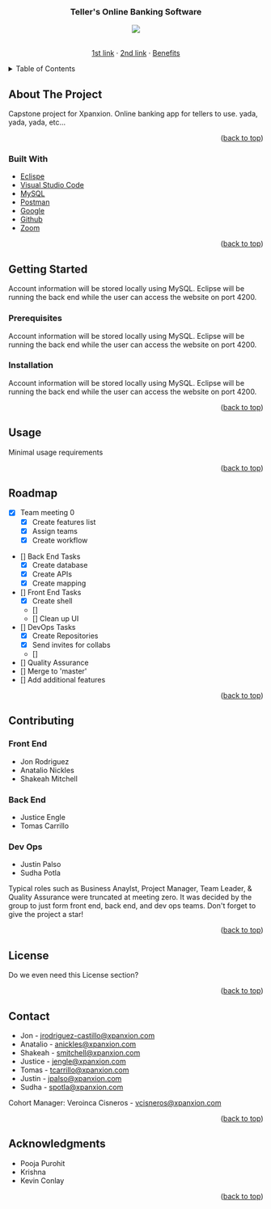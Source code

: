 <div id="top"></div>
<br />
<div align="center">

<h3 align="center">Teller's Online Banking Software</h3>
  <img src="https://www.techfunnel.com/wp-content/uploads/2019/07/12-Digital-Banking-Challenges-and-Opportunities-For-the-Banking-Industry-1.png">

  <p align="center">
    <br />
    <a href="https://www.google.com/search?q=hi+alex!&sxsrf=APq-WBveHwk7TQkUhLdjIJ-ZS-DF2I0wTQ:1649436844712&source=lnms&tbm=isch&sa=X&ved=2ahUKEwiMmNWJ94T3AhXNkmoFHVejA_cQ_AUoAXoECAIQAw&biw=1920&bih=899&dpr=1">1st link</a>
    ·
    <a href="https://movitees.com/shop2/evil-corp-t-shirt">2nd link</a>
    ·
    <a href="https://www.thebalance.com/three-advantages-of-online-banking-2385804">Benefits</a>
  </p>
</div>



<details>
  <summary>Table of Contents</summary>
  <ol>
    <li>
      <a href="#about-the-project">About The Project</a>
      <ul>
        <li><a href="#built-with">Built With</a></li>
      </ul>
    </li>
    <li>
      <a href="#getting-started">Getting Started</a>
      <ul>
        <li><a href="#prerequisites">Prerequisites</a></li>
        <li><a href="#installation">Installation</a></li>
      </ul>
    </li>
    <li><a href="#usage">Usage</a></li>
    <li><a href="#roadmap">Roadmap</a></li>
    <li><a href="#contributing">Contributing</a></li>
    <li><a href="#license">License</a></li>
    <li><a href="#contact">Contact</a></li>
    <li><a href="#acknowledgments">Acknowledgments</a></li>
  </ol>
</details>


## About The Project

 Capstone project for Xpanxion. Online banking app for tellers to use. yada, yada, yada, etc...


<p align="right">(<a href="#top">back to top</a>)</p>

### Built With

* [Eclispe](https://www.eclipse.org/ide/)
* [Visual Studio Code](https://code.visualstudio.com/)
* [MySQL](https://www.mysql.com/)
* [Postman](https://www.postman.com/)
* [Google](https://www.google.com/)
* [Github](https://github.com/)
* [Zoom](https://zoom.us/)

<p align="right">(<a href="#top">back to top</a>)</p>




## Getting Started

Account information will be stored locally using MySQL. Eclipse will be running the back end while the user can access the website on port 4200.

### Prerequisites

Account information will be stored locally using MySQL. Eclipse will be running the back end while the user can access the website on port 4200.


### Installation

Account information will be stored locally using MySQL. Eclipse will be running the back end while the user can access the website on port 4200.

<p align="right">(<a href="#top">back to top</a>)</p>




## Usage

Minimal usage requirements

<p align="right">(<a href="#top">back to top</a>)</p>




## Roadmap

- [X] Team meeting 0
    - [X] Create features list
    - [X] Assign teams
    - [X] Create workflow
- [] Back End Tasks
    - [X] Create database
    - [X] Create APIs
    - [X] Create mapping
- [] Front End Tasks
    - [X] Create shell
    - [] 
    - [] Clean up UI
- [] DevOps Tasks
    - [X] Create Repositories
    - [X] Send invites for collabs
    - [] 
- [] Quality Assurance
- [] Merge to 'master'
- [] Add additional features

<p align="right">(<a href="#top">back to top</a>)</p>




## Contributing

### Front End
* Jon Rodriguez
* Anatalio Nickles
* Shakeah Mitchell


### Back End
* Justice Engle
* Tomas Carrillo

### Dev Ops
* Justin Palso
* Sudha Potla

Typical roles such as Business Anaylst, Project Manager, Team Leader, & Quality Assurance were truncated at meeting zero. It was decided by the group to just form front end, back end, and dev ops teams. 
Don't forget to give the project a star!

<p align="right">(<a href="#top">back to top</a>)</p>


## License

Do we even need this License section?

<p align="right">(<a href="#top">back to top</a>)</p>


## Contact

* Jon - jrodriguez-castillo@xpanxion.com
* Anatalio - anickles@xpanxion.com
* Shakeah - smitchell@xpanxion.com
* Justice - jengle@xpanxion.com
* Tomas - tcarrillo@xpanxion.com
* Justin - jpalso@xpanxion.com
* Sudha - spotla@xpanxion.com

Cohort Manager: Veroinca Cisneros - vcisneros@xpanxion.com




<p align="right">(<a href="#top">back to top</a>)</p>



## Acknowledgments

* Pooja Purohit
* Krishna
* Kevin Conlay

<p align="right">(<a href="#top">back to top</a>)</p>
